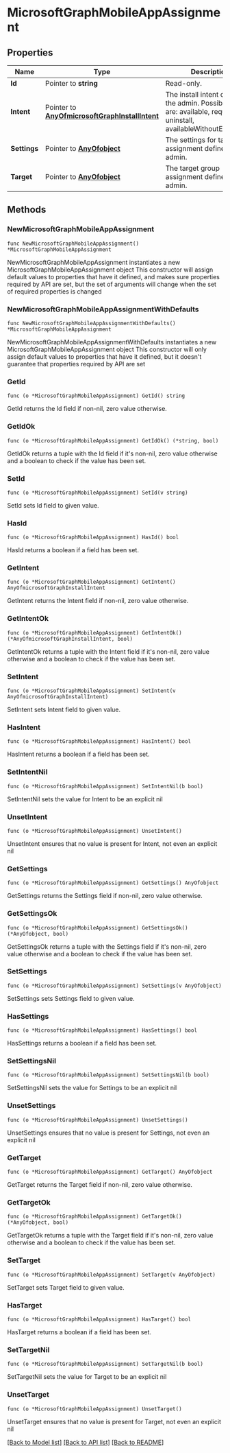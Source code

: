 # MicrosoftGraphMobileAppAssignment

## Properties

Name | Type | Description | Notes
------------ | ------------- | ------------- | -------------
**Id** | Pointer to **string** | Read-only. | [optional] 
**Intent** | Pointer to [**AnyOfmicrosoftGraphInstallIntent**](anyOf&lt;microsoft.graph.installIntent&gt;.md) | The install intent defined by the admin. Possible values are: available, required, uninstall, availableWithoutEnrollment. | [optional] 
**Settings** | Pointer to [**AnyOfobject**](anyOf&lt;object&gt;.md) | The settings for target assignment defined by the admin. | [optional] 
**Target** | Pointer to [**AnyOfobject**](anyOf&lt;object&gt;.md) | The target group assignment defined by the admin. | [optional] 

## Methods

### NewMicrosoftGraphMobileAppAssignment

`func NewMicrosoftGraphMobileAppAssignment() *MicrosoftGraphMobileAppAssignment`

NewMicrosoftGraphMobileAppAssignment instantiates a new MicrosoftGraphMobileAppAssignment object
This constructor will assign default values to properties that have it defined,
and makes sure properties required by API are set, but the set of arguments
will change when the set of required properties is changed

### NewMicrosoftGraphMobileAppAssignmentWithDefaults

`func NewMicrosoftGraphMobileAppAssignmentWithDefaults() *MicrosoftGraphMobileAppAssignment`

NewMicrosoftGraphMobileAppAssignmentWithDefaults instantiates a new MicrosoftGraphMobileAppAssignment object
This constructor will only assign default values to properties that have it defined,
but it doesn't guarantee that properties required by API are set

### GetId

`func (o *MicrosoftGraphMobileAppAssignment) GetId() string`

GetId returns the Id field if non-nil, zero value otherwise.

### GetIdOk

`func (o *MicrosoftGraphMobileAppAssignment) GetIdOk() (*string, bool)`

GetIdOk returns a tuple with the Id field if it's non-nil, zero value otherwise
and a boolean to check if the value has been set.

### SetId

`func (o *MicrosoftGraphMobileAppAssignment) SetId(v string)`

SetId sets Id field to given value.

### HasId

`func (o *MicrosoftGraphMobileAppAssignment) HasId() bool`

HasId returns a boolean if a field has been set.

### GetIntent

`func (o *MicrosoftGraphMobileAppAssignment) GetIntent() AnyOfmicrosoftGraphInstallIntent`

GetIntent returns the Intent field if non-nil, zero value otherwise.

### GetIntentOk

`func (o *MicrosoftGraphMobileAppAssignment) GetIntentOk() (*AnyOfmicrosoftGraphInstallIntent, bool)`

GetIntentOk returns a tuple with the Intent field if it's non-nil, zero value otherwise
and a boolean to check if the value has been set.

### SetIntent

`func (o *MicrosoftGraphMobileAppAssignment) SetIntent(v AnyOfmicrosoftGraphInstallIntent)`

SetIntent sets Intent field to given value.

### HasIntent

`func (o *MicrosoftGraphMobileAppAssignment) HasIntent() bool`

HasIntent returns a boolean if a field has been set.

### SetIntentNil

`func (o *MicrosoftGraphMobileAppAssignment) SetIntentNil(b bool)`

 SetIntentNil sets the value for Intent to be an explicit nil

### UnsetIntent
`func (o *MicrosoftGraphMobileAppAssignment) UnsetIntent()`

UnsetIntent ensures that no value is present for Intent, not even an explicit nil
### GetSettings

`func (o *MicrosoftGraphMobileAppAssignment) GetSettings() AnyOfobject`

GetSettings returns the Settings field if non-nil, zero value otherwise.

### GetSettingsOk

`func (o *MicrosoftGraphMobileAppAssignment) GetSettingsOk() (*AnyOfobject, bool)`

GetSettingsOk returns a tuple with the Settings field if it's non-nil, zero value otherwise
and a boolean to check if the value has been set.

### SetSettings

`func (o *MicrosoftGraphMobileAppAssignment) SetSettings(v AnyOfobject)`

SetSettings sets Settings field to given value.

### HasSettings

`func (o *MicrosoftGraphMobileAppAssignment) HasSettings() bool`

HasSettings returns a boolean if a field has been set.

### SetSettingsNil

`func (o *MicrosoftGraphMobileAppAssignment) SetSettingsNil(b bool)`

 SetSettingsNil sets the value for Settings to be an explicit nil

### UnsetSettings
`func (o *MicrosoftGraphMobileAppAssignment) UnsetSettings()`

UnsetSettings ensures that no value is present for Settings, not even an explicit nil
### GetTarget

`func (o *MicrosoftGraphMobileAppAssignment) GetTarget() AnyOfobject`

GetTarget returns the Target field if non-nil, zero value otherwise.

### GetTargetOk

`func (o *MicrosoftGraphMobileAppAssignment) GetTargetOk() (*AnyOfobject, bool)`

GetTargetOk returns a tuple with the Target field if it's non-nil, zero value otherwise
and a boolean to check if the value has been set.

### SetTarget

`func (o *MicrosoftGraphMobileAppAssignment) SetTarget(v AnyOfobject)`

SetTarget sets Target field to given value.

### HasTarget

`func (o *MicrosoftGraphMobileAppAssignment) HasTarget() bool`

HasTarget returns a boolean if a field has been set.

### SetTargetNil

`func (o *MicrosoftGraphMobileAppAssignment) SetTargetNil(b bool)`

 SetTargetNil sets the value for Target to be an explicit nil

### UnsetTarget
`func (o *MicrosoftGraphMobileAppAssignment) UnsetTarget()`

UnsetTarget ensures that no value is present for Target, not even an explicit nil

[[Back to Model list]](../README.md#documentation-for-models) [[Back to API list]](../README.md#documentation-for-api-endpoints) [[Back to README]](../README.md)


